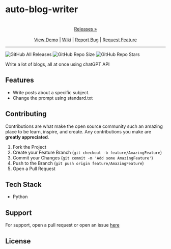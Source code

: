 
# auto-blog-writer

<p align="center">
  <p align="center">
    <br />
    <a href="https://github.com/ScorchChamp/auto-blog-writer/releases/">Releases &#187;</a>
    <br />
    <br />
    <a href="https://github.com/ScorchChamp/auto-blog-writer">View Demo</a> |
    <a href="https://github.com/ScorchChamp/auto-blog-writer/wiki">Wiki</a> |
    <a href="https://github.com/ScorchChamp/auto-blog-writer/issues">Report Bug</a> |
    <a href="https://github.com/ScorchChamp/auto-blog-writer/issues">Request Feature</a>
  </p>
</p>


-------------
![GitHub All Releases](https://img.shields.io/github/downloads/ScorchChamp/auto-blog-writer/total?style=for-the-badge)
![GitHub Repo Size](https://img.shields.io/github/repo-size/ScorchChamp/auto-blog-writer?style=for-the-badge)
![GitHub Repo Stars](https://img.shields.io/github/stars/ScorchChamp/auto-blog-writer?style=for-the-badge)



Write a lot of blogs, all at once using chatGPT API

## Features

- Write posts about a specific subject.
- Change the prompt using standard.txt

## Contributing

Contributions are what make the open source community such an amazing place to be learn, inspire, and create. Any contributions you make are **greatly appreciated**.

1. Fork the Project
2. Create your Feature Branch (`git checkout -b feature/AmazingFeature`)
3. Commit your Changes (`git commit -m 'Add some AmazingFeature'`)
4. Push to the Branch (`git push origin feature/AmazingFeature`)
5. Open a Pull Request


## Tech Stack

 - Python

## Support

For support, open a pull request or open an issue [here](https://github.com/ScorchChamp/auto-blog-writer/issues/new)

## License



<!--This file was generated via https://github.com/ScorchChamp/README.md-generator Credits to: ScorchChamp-->
        

